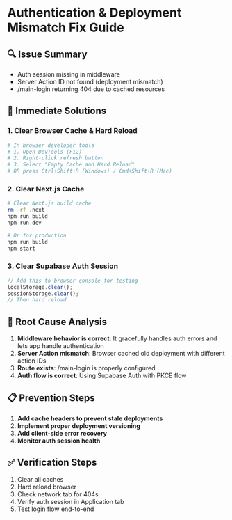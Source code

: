 # Authentication & Deployment Mismatch Fix Guide

## 🔍 Issue Summary
- Auth session missing in middleware
- Server Action ID not found (deployment mismatch)
- /main-login returning 404 due to cached resources

## 🚀 Immediate Solutions

### 1. Clear Browser Cache & Hard Reload
```bash
# In browser developer tools
# 1. Open DevTools (F12)
# 2. Right-click refresh button
# 3. Select "Empty Cache and Hard Reload"
# OR press Ctrl+Shift+R (Windows) / Cmd+Shift+R (Mac)
```

### 2. Clear Next.js Cache
```bash
# Clear Next.js build cache
rm -rf .next
npm run build
npm run dev

# Or for production
npm run build
npm start
```

### 3. Clear Supabase Auth Session
```javascript
// Add this to browser console for testing
localStorage.clear();
sessionStorage.clear();
// Then hard reload
```

## 🔧 Root Cause Analysis

1. **Middleware behavior is correct**: It gracefully handles auth errors and lets app handle authentication
2. **Server Action mismatch**: Browser cached old deployment with different action IDs  
3. **Route exists**: /main-login is properly configured
4. **Auth flow is correct**: Using Supabase Auth with PKCE flow

## 📋 Prevention Steps

1. **Add cache headers to prevent stale deployments**
2. **Implement proper deployment versioning**
3. **Add client-side error recovery**
4. **Monitor auth session health**

## ✅ Verification Steps

1. Clear all caches
2. Hard reload browser
3. Check network tab for 404s
4. Verify auth session in Application tab
5. Test login flow end-to-end